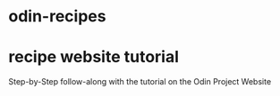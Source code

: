 # odin-recipes
# recipe website tutorial

Step-by-Step follow-along with the tutorial on the Odin Project Website

